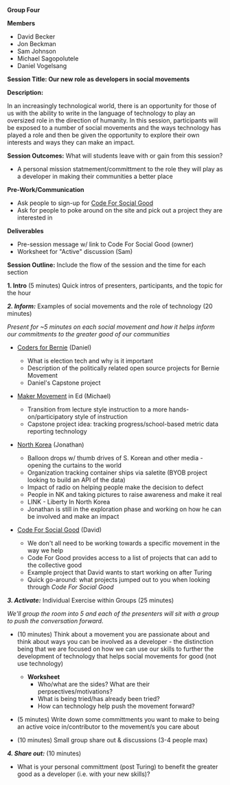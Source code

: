 ****Group Four****

**Members**
- David Becker
- Jon Beckman
- Sam Johnson
- Michael Sagopolutele
- Daniel Vogelsang

**Session Title: Our new role as developers in social movements**

**Description:**

In an increasingly technological world, there is an opportunity for those of us with the ability to write in the language of technology to play an oversized role in the direction of humanity. In this session, participants will be exposed to a number of social movements and the ways technology has played a role and then be given the opportunity to explore their own interests and ways they can make an impact.  

**Session Outcomes:** What will students leave with or gain from this session?
- A personal mission statmement/committment to the role they will play as a developer in making their communities a better place

**Pre-Work/Communication**
- Ask people to sign-up for [Code For Social Good](https://app.code4socialgood.org/) 
- Ask for people to poke around on the site and pick out a project they are interested in

**Deliverables**
- Pre-session message w/ link to Code For Social Good (owner)
- Worksheet for "Active" discussion (Sam)

**Session Outline:**  Include the flow of the session and the time for each section

**1. Intro** (5 minutes)
Quick intros of presenters, participants, and the topic for the hour

***2. Inform:*** 
Examples of social movements and the role of technology (20 minutes)

_Present for ~5 minutes on each social movement and how it helps inform our commitments to the greater good of our communities_

- [Coders for Bernie](https://coders.forsanders.com/) (Daniel)
  - What is election tech and why is it important
  - Description of the politically related open source projects for Bernie Movement
  - Daniel's Capstone project
  
- [Maker Movement](https://askatechteacher.com/2015/06/04/the-maker-movement-in-education/) in Ed (Michael)
  - Transition from lecture style instruction to a more hands-on/participatory style of instruction
  - Capstone project idea: tracking progress/school-based metric data reporting technology
  
- [North Korea](https://www.libertyinnorthkorea.org/) (Jonathan)
  - Balloon drops w/ thumb drives of S. Korean and other media - opening the curtains to the world
  - Organization tracking container ships via saletite (BYOB project looking to build an API of the data)
  - Impact of radio on helping people make the decision to defect
  - People in NK and taking pictures to raise awareness and make it real
  - LINK - Liberty In North Korea
  - Jonathan is still in the exploration phase and working on how he can be involved and make an impact
  
- [Code For Social Good](https://app.code4socialgood.org/) (David)
  - We don't all need to be working towards a specific movement in the way we help
  - Code For Good provides access to a list of projects that can add to the collective good
  - Example project that David wants to start working on after Turing
  - Quick go-around: what projects jumped out to you when looking through _Code For Social Good_

***3. Activate:*** 
Individual Exercise within Groups (25 minutes)

_We'll group the room into 5 and each of the presenters will sit with a group to push the conversation forward._

- (10 minutes) Think about a movement you are passionate about and think about ways you can be involved as a developer - the distinction being that we are focused on how we can use our skills to further the development of technology that helps social movements for good (not use technology)
  - ****Worksheet****
    - Who/what are the sides? What are their perpsectives/motivations?
    - What is being tried/has already been tried? 
    - How can technology help push the movement forward?

- (5 minutes) Write down some committments you want to make to being an active voice in/contributor to the movement/s you care about

- (10 minutes) Small group share out & discussions (3-4 people max)

***4. Share out:*** (10 minutes)
- What is your personal committment (post Turing) to benefit the greater good as a developer (i.e. with your new skills)? 

